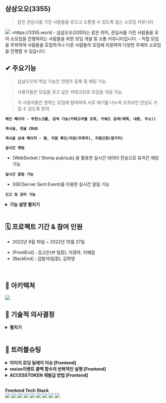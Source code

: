 ## 삼삼오오(3355)
>같은 관심사를 가진 사람들을 모으고 소통할 수 있도록 돕는 소모임 커뮤니티  
<img src="https://www.notion.so/image/https%3A%2F%2Fs3-us-west-2.amazonaws.com%2Fsecure.notion-static.com%2F8f5d6a9e-f4fc-4826-9c8e-736e1a168e2c%2F%25EC%25A0%259C%25EB%25AA%25A9%25EC%259D%2584-%25EC%259E%2585%25EB%25A0%25A5%25ED%2595%25B4%25EC%25A3%25BC%25EC%2584%25B8%25EC%259A%2594_-005.png?table=block&id=1a27923c-ed68-40b9-97c6-d143fdefe523&spaceId=0603c37a-ae84-4a7b-bb3b-65f4fe11e0f2&width=1830&userId=57c7d7d1-cefd-4daf-8f93-2c234339168a&cache=v2"> 
>https://3355.world  
- 삼삼오오(3355)는 같은 취미, 관심사를 가진 사람들을 모아 소모임을 진행하려는 사람들을 위한 모임 개설 및 소통 커뮤니티입니다.   
- 직접 모임을 주최하여 사람들을 모집하거나 다른 사람들의 모임에 지원하여 다양한 주제의 소모임을 진행할 수 있습니다.

<br />

## ✔ 주요기능
>삼삼오오의 핵심 기능은 컨텐츠 등록 및 채팅 기능.

>사용자들은 모임을 갖고 싶은 카테고리로 모임을 개설 가능.   

>각 사용자들은 원하는 모임에 참여하여 서로 얘기를 나누며 오프라인 만남도 가질 수 있도록 장려.

 **`메인 페이지 - 무한스크롤, 검색 기능(카테고리별 조회, 키워드 검색(제목, 내용, 주소))`** 
 
 **`게시글, 댓글 CRUD`** 
 
 **`게시글 상세 페이지 - 찜, 지원 확인/마감(주최자), 지원신청(참가자)`** 
 
 **`실시간 채팅`** 
   - [WebSocket / Stomp pub/sub] 을 활용한 실시간 데이터 전송으로 유저간 채팅 기능
 
 **`실시간 알림 기능`**
  - SSE(Server Sent Event)를 이용한 실시간 알림 기능
 
 **`신고 및 관리 기능`**
   
<details>
<summary><b> 기능 설명 펼치기</b></summary>
<div markdown="1">

### 1. 회원가입 및 로그인 
  - 카카오톡을 이용한 소셜 로그인 
  - JWT 발급을 통한 로그인 
  - 토큰 재발급 구현
  - 회원 정보 수정 구현
  - 회원 탈퇴 구현

### 2. 게시글 
  - 게시글 업로드 구현
     ##### 백엔드
    - 카테고리별 다른 기본 이미지 업로드
    - 스케쥴러 도입
      1. 모집 마감일이 지났을 때 모집인원이 0인 경우 CLOSE로 업데이트
      2. 모집 마감일이 지났을 때 모집인원이 1명 이상인 경우 DONE으로 업데이트 

### 3. 지원 신청 기능 
  - 모임 주최가가 아닌 회원의 경우 모임 참가신청 및 취소 가능
  - 모임 주최자가 참가 신청 수락 시 모임 참여 가능

### 4 채팅 기능
  - 게시글 작성시 채팅방 생성
  - 다른 지원자들의 참가 신청이 수락될 경우 채팅방에 참여 
  - 채팅방에 읽지 않은 채팅 메세지 개수 조회 가능
  - 
### 5. 실시간 알림 기능 
  - 회원이 작성한 게시글에 댓글이 달린 경우 실시간 알림 전송
  - 회원이 작성한 게시글에 신청이 있을 경우 실시간 알림 전송
  - 모임 신청 거절 시 실시간 알림 전송
  - 모임 신청 승인 시 실시간 알림 전송 

### 6. 신고 기능 
  - 게시글, 댓글 및 회원에 대해 신고 가능 
  - 누적 신고 처리 횟수 10회 이상이 되면 회원 제재 
  - 관리자만 관리할 수 있도록 관리자 권한부여
 </div>
 </details>
 
 <br />

## 🗓 프로젝트 기간 & 참여 인원
* 2022년 9월 16일 ~ 2022년 10월 27일   
- [FrontEnd] : 김고은(부 팀장), 이경하, 이혜림
- [BackEnd]  : 김범석(팀장), 김하영 

<br />

## 📜 아키텍쳐
<img src="https://www.notion.so/image/https%3A%2F%2Fs3-us-west-2.amazonaws.com%2Fsecure.notion-static.com%2Fc50ee6a7-1581-4f99-acba-d378ab8f5557%2FUntitled.png?table=block&id=30e25717-b2ce-4ad8-8b20-5958e25d7e73&spaceId=0603c37a-ae84-4a7b-bb3b-65f4fe11e0f2&width=1510&userId=57c7d7d1-cefd-4daf-8f93-2c234339168a&cache=v2">   

<br />

## 🔧 기술적 의사결정
<details>
<summary><b>펼치기</b></summary>
<div markdown="2">
 
|사용 기술|설명|
|------|---|
|Redux Toolkit|상태 변경시 단방향 데이터 흐름으로 인하여 결과를 예측할 수 있고 버그 발생의 원인을 더 쉽게 파악할 수 있어 디버깅에 용이하기 때문에 선택함. 불변성 관리, 비동기 작업 처리를 위한 함수 디스패치용 미들웨어 등의 패키지가 내장되어있고, 꼭 작성해야 하는 보일러플레이트 코드가 줄어들어 기존보다 짧고 쉬운 코드만으로 전역 상태 관리가 가능하다는 장점때문에 선택함.|
|Axios|새로고침 없이 서버와 데이터를 주고받을 수 있고 자동으로 JSON데이터 형식으로 변환하며 Promise객체를 리턴하기 때문에 데이터를 다루기 편리하여 선택함.|
|Styled-Component|Javascript파일 안에서 CSS를 컴포넌트화 하여 props를 참조할 수 있고, 해당 컴포넌트에 한정하여 스타일을 정의하기 때문에 다른 코드에 미칠 사이드 이펙트를 방지할 수 있어 선택함. 팀원이 만든 스타일을 재정의하여 사용하려고 할 경우 스타일을 상속하는 속성을 찾기 위해 많은 CSS파일들을 검토하지 않아도 된다는 장점이 있어 CSS파일을 작성하는 것 보다 컴포넌트의 스타일을 이해하고 다른 파일에서 활용하기 수월하기 때문에 사용함.|
|Kakao Maps|지도를 이용하여 모임 장소 찾고 마커로 해당 장소를 표시해주기 위해 사용함|
|SSE|클라이언트에게 게시글에 댓글이 달리거나 가입 신청이 올 경우 가입이 승인 및 거절 될 경우 채팅이 올 경우 실시간 알림을 주기 위하여 도입함. |
|stomp    sockjs|채팅을 이용해 실시간으로 소통을 하기 위해 websocket 기반 stomp를 활용함|
|GitHub Actions|배포 및 서버에 쏟는 시간을 줄이고 개발에 더 집중을 하기 위해 기술을 채택함. (Travis CI, Jenkins도 고려사항에 넣었으나 개발 시간 대비 효율을 최대화 할 수 있는 Github Actions를 사용함.)  |
|Nginx|무중단 배포, https적용 용이성때문에 기술을 채택함. (무중단 배포에는 AWS의 Blue-Green 배포, 도커를 이용한 무중단 배포가 있지만 기술적 난이도 및 비용을 고려하여 Nginx를 도입함.)|
|QueryDSL|복잡한 쿼리 및 동적 쿼리를 해결하기 위해 Querydsl을 적용함.|
 
 </div>
 </details>

<br />

## 📌 트러블슈팅 

<details>
<summary><b>이미지 로딩 딜레이 이슈 [Frontend]</b></summary>
<div markdown="3">
 
 `문제발생`
 
 >업로드 된 이미지의 용량이 커서 이미지가 차오르며 로딩되는 문제
 
 `원인`
 
 >대용량 이미지 크기 변환을 고려하지 않고 백서버의 nginx사용으로 게시글 작성시에 발생했던 대용량 파일 업로드 불가( 413error Request Entity Too Large) 문제를 해결하고자 client_max_body_size를 조정한 뒤 20MB까지 업로드를 허용했던 것이 원인이었음
 
 `해결`
 
 >리사이징 속도도 빠르고 직접 크기와 용량제한 설정이 가능한 browser-image-compression 라이브러리를 사용해서 최대 1MB까지 제한을 두어 리사이징을 하였음 리사이징 이후 이미지가 표시되는 시간이 6.1초에서 2.4초로 감소하였음 결과적으로 유저의 사용성도 개선하고 서버비용도 줄일 수 있었음

 </div>
 </details>
 
 <details>
<summary><b>resize이벤트 콜백 함수의 반복적인 실행 [Frontend]</b></summary>
<div markdown="4">
 
 `문제발생`
 
 >브라우저 창 크기 조정시 resize이벤트 콜백 함수의 반복적인 실행으로 인해 리소스 낭비가 우려되는 상황 발생
 
 `원인`
 
 >브라우저 사이즈가 변경되면 모임장소를 나타낸 마커를 지도의 중심으로 재이동시키는 반응형 화면의 구현을 위해서 resize 이벤트 리스너를 걸었으나, 브라우저 창의 픽셀변화가 일어날 때마다 콜백함수가 과도하게 실행된 것이 원인
 
 `해결`
 
 >사용자가 창 크기를 변경하더라도 마지막 결정된 resize 이벤트를 기준으로 0.3초가 지난 뒤에 마커 조정이 한 번만 일어나도록 디바운싱을 적용하여 리소스 낭비와 성능 저하를 막음

 </div>
 </details>
 
  <details>
<summary><b>ACCESSTOKEN 재발급 방법 [Frontend]</b></summary>
<div markdown="5">
 
 `문제발생`
 
 >액세스 토큰이 만료되었을 경우 어떤 방식으로 서버에 액세스 토큰 재발급 요청을 보낼 것인지 결정해야 함
 
 `선택지`
 
 >1안) 로그인 이후로 보내는 모든 http요청에 토큰이 만료되었는지 확인하는 API를 사용해서 토큰 만료 여부를 확인하고 토큰을 재설정 한 뒤, 원래 보내려던 요청을 연달아 수행한다.
 
 >2안) useEffect 훅을 사용하여 로그인 이후로부터 페이지 이동시 처음으로 화면이 렌더링 되었을 때만 토큰 만료 확인 API를 요청하는 함수를 실행하고 응답으로 만료까지 남은 시간을 받아 setTImeout으로 함수를 재실행할 시간을 설정하여 만료까지 남은 시간이 지난 뒤 다시 토큰을 재발급 받도록 설정한다.
 
 `의견결정`
 
 >화면이 렌더링 된 이후 사용자가 액션을 취하지 않아 별다른 http 요청이 없어도 자동으로 토큰을 재발급 받아오게 해오도록 하기 위해서는 2안을 선택하는 것이 낫다고 판단하여 2안으로 결정함

 </div>
 </details>
 
 

<br />

**Frontend Tech Stack**  
  <img src="https://img.shields.io/badge/react-61DAFB?style=for-the-badge&logo=react&logoColor=black"> 
  <img src="https://img.shields.io/badge/Redux-Toolkit-764ABC?style=for-the-badge&logo=redux&logoColor=white">
  <img src="https://img.shields.io/badge/React Router-CA4245?style=for-the-badge&logo=reactrouter&logoColor=white">
  <img src="https://img.shields.io/badge/Axios-5A29E4?style=for-the-badge&logo=Axios&logoColor=white">
  <img src="https://img.shields.io/badge/html5-E34F26?style=for-the-badge&logo=html5&logoColor=white">
  <img src="https://img.shields.io/badge/css-1572B6?style=for-the-badge&logo=css3&logoColor=white">
  <img src="https://img.shields.io/badge/javascript-F7DF1E?style=for-the-badge&logo=javascript&logoColor=black">
  <img src="https://img.shields.io/badge/styled-components-DB7093?style=for-the-badge&logo=styled-components&logoColor=white">
  <img src="https://img.shields.io/badge/Kakao-FFCD00?style=for-the-badge&logo=Kakao&logoColor=black">
